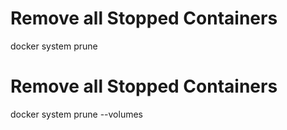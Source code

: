 # Remove all Stopped Containers
docker system prune
# Remove all Stopped Containers 
docker system prune --volumes
